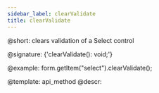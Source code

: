 ```yaml
---
sidebar_label: clearValidate
title: clearValidate
---          
```


@short: clears validation of a Select control

@signature: {'clearValidate(): void;'}





@example:
form.getItem("select").clearValidate();


@template: api_method
@descr:


